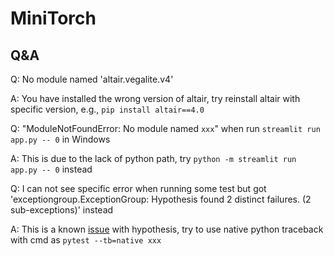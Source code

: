 # MiniTorch
## Q&A
Q: No module named 'altair.vegalite.v4'

A: You have installed the wrong version of altair, try reinstall altair with specific version, e.g., 
`pip install altair==4.0`

Q: "ModuleNotFoundError: No module named `xxx`" when run `streamlit run app.py -- 0` in Windows

A: This is due to the lack of python path, try `python -m streamlit run app.py -- 0` instead

Q: I can not see specific error when running some test 
but got 'exceptiongroup.ExceptionGroup: Hypothesis found 2 distinct failures. (2 sub-exceptions)' instead

A: This is a known [issue](https://github.com/HypothesisWorks/hypothesis/issues/3430) with hypothesis, 
try to use native python traceback with cmd as `pytest --tb=native xxx`